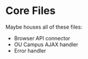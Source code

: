 # Core Files

Maybe houses all of these files:

- Browser API connector
- OU Campus AJAX handler
- Error handler